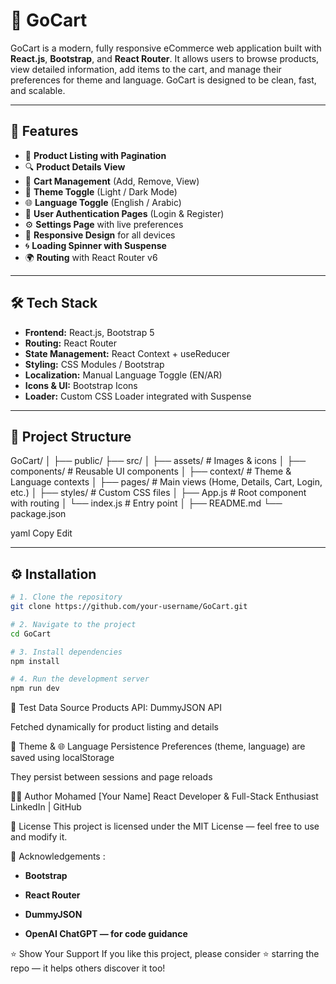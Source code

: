 # 🛒 GoCart

GoCart is a modern, fully responsive eCommerce web application built with **React.js**, **Bootstrap**, and **React Router**. It allows users to browse products, view detailed information, add items to the cart, and manage their preferences for theme and language. GoCart is designed to be clean, fast, and scalable.

---

## 🚀 Features

- 🧾 **Product Listing with Pagination**
- 🔍 **Product Details View**
- 🛒 **Cart Management** (Add, Remove, View)
- 🎨 **Theme Toggle** (Light / Dark Mode)
- 🌐 **Language Toggle** (English / Arabic)
- 🔐 **User Authentication Pages** (Login & Register)
- ⚙️ **Settings Page** with live preferences
- 📱 **Responsive Design** for all devices
- 🌀 **Loading Spinner with Suspense**
- 🌍 **Routing** with React Router v6

---

## 🛠️ Tech Stack

- **Frontend:** React.js, Bootstrap 5
- **Routing:** React Router
- **State Management:** React Context + useReducer
- **Styling:** CSS Modules / Bootstrap
- **Localization:** Manual Language Toggle (EN/AR)
- **Icons & UI:** Bootstrap Icons
- **Loader:** Custom CSS Loader integrated with Suspense

---

## 📂 Project Structure

GoCart/
│
├── public/
├── src/
│ ├── assets/ # Images & icons
│ ├── components/ # Reusable UI components
│ ├── context/ # Theme & Language contexts
│ ├── pages/ # Main views (Home, Details, Cart, Login, etc.)
│ ├── styles/ # Custom CSS files
│ ├── App.js # Root component with routing
│ └── index.js # Entry point
│
├── README.md
└── package.json

yaml
Copy
Edit

---

## ⚙️ Installation

```bash
# 1. Clone the repository
git clone https://github.com/your-username/GoCart.git

# 2. Navigate to the project
cd GoCart

# 3. Install dependencies
npm install

# 4. Run the development server
npm run dev
```

🧪 Test Data Source
Products API: DummyJSON API

Fetched dynamically for product listing and details

🌙 Theme & 🌐 Language Persistence
Preferences (theme, language) are saved using localStorage

They persist between sessions and page reloads

🧑‍💻 Author
Mohamed [Your Name]
React Developer & Full-Stack Enthusiast
LinkedIn | GitHub

📄 License
This project is licensed under the MIT License — feel free to use and modify it.

🙌 Acknowledgements :

- **Bootstrap**

- **React Router**

- **DummyJSON**

- **OpenAI ChatGPT — for code guidance**

⭐️ Show Your Support
If you like this project, please consider ⭐️ starring the repo — it helps others discover it too!
